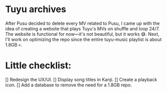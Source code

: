 # Tuyu archives
After Pusu decided to delete every MV related to Pusu, I came up with the idea of creating a website that plays Tuyu's MVs on shuffle and loop 24/7. The website is functional for now—it's not beautiful, but it works 😅. Next, I'll work on optimizing the repo since the entire tuyu-music playlist is about 1.8GB 💀.
# Little checklist:
[] Redesign the UX/UI.
[] Display song titles in Kanji.
[] Create a playback icon.
[] Add a database to remove the need for a 1.8GB repo.
